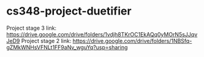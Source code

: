 # cs348-project-duetifier
Project stage 3 link: https://drive.google.com/drive/folders/1vdjh8TKrOC1EkAQq0yMOrN5sJJqvJeD9
Project stage 2 link: https://drive.google.com/drive/folders/1NBSfq-gZMkWNHsVFNLt1FF9aNv_wguYq?usp=sharing
